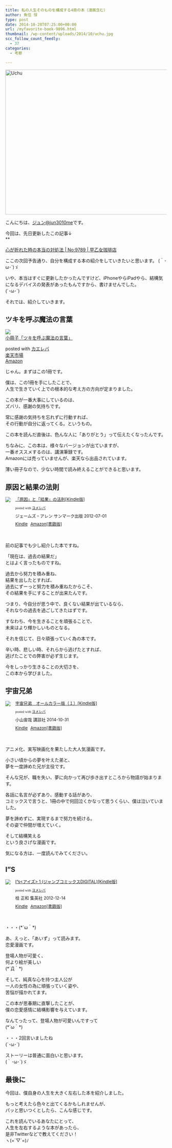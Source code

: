 ```yaml
---
title: 私の人生そのものを構成する4冊の本（漫画含む）
author: 魚住 惇
type: post
date: 2014-10-28T07:25:00+00:00
url: /myfavorite-book-9896.html
thumbnail: /wp-content/uploads/2014/10/uchu.jpg
scc_follow_count_feedly:
  - 37
categories:
  - 考察

---
```

<img decoding="async" loading="lazy" src="/wp-content/uploads/2014/10/uchu.jpg" alt="Uchu" title="uchu.jpg" border="0" width="600" height="451" /><!--more-->

こんにちは、[ジュン@jun3010me][1]です。

今回は、先日更新したこの記事↓  
**</p> 

<a href="http://192.168.11.200:8000/kokoro-tsurai-9789.html" target="_blank">心が折れた時の本当の対処法 | No:9789 | 早乙女珈琲店</a>

</b>  
ここの次回予告通り、自分を構成する本の紹介をしていきたいと思います。  
(｀･ω･´)ゞ

いや、本当はすぐに更新したかったんですけど、iPhoneやらiPadやら、結構気になるデバイスの発表があったもんですから、書けませんでした。  
(´･ω･\`)

それでは、紹介していきます。

## ツキを呼ぶ魔法の言葉

<div class="kaerebalink-box">
  <div class="kaerebalink-image">
    <a href="http://hb.afl.rakuten.co.jp/hgc/10ef1d94.c90f9829.10ef1d95.53606a39/?pc=http%3A%2F%2Fitem.rakuten.co.jp%2Ftoyano%2F10000040%2F" rel="nofollow" target="_blank"><img decoding="async" src="http://thumbnail.image.rakuten.co.jp/@0_mall/toyano/cabinet/01360046/01360048/img56669383.jpg?_ex=128x128" style="border: none;" /></a>
  </div>
  <div class="kaerebalink-info">
    <div class="kaerebalink-name">
      <a href="http://hb.afl.rakuten.co.jp/hgc/10ef1d94.c90f9829.10ef1d95.53606a39/?pc=http%3A%2F%2Fitem.rakuten.co.jp%2Ftoyano%2F10000040%2F" rel="nofollow" target="_blank">小冊子「ツキを呼ぶ魔法の言葉」</a></p>
      <div class="kaerebalink-powered-date">
        posted with <a href="http://kaereba.com" rel="nofollow" target="_blank">カエレバ</a>
      </div>
    </div>
    <div class="kaerebalink-detail">
    </div>
    <div class="kaerebalink-link1">
      <div class="shoplinkrakuten">
        <a href="http://hb.afl.rakuten.co.jp/hgc/10ef1d94.c90f9829.10ef1d95.53606a39/?pc=http%3A%2F%2Fsearch.rakuten.co.jp%2Fsearch%2Fmall%2F%25E3%2583%2584%25E3%2582%25AD%25E3%2582%2592%25E5%2591%25BC%25E3%2581%25B6%25E9%25AD%2594%25E6%25B3%2595%25E3%2581%25AE%25E8%25A8%2580%25E8%2591%2589%2F-%2Ff.1-p.1-s.1-sf.0-st.A-v.2%3Fx%3D0%26scid%3Daf_ich_link_urltxt%26m%3Dhttp%3A%2F%2Fm.rakuten.co.jp%2F" rel="nofollow" target="_blank" title="楽天市場" >楽天市場</a>
      </div>
      <div class="shoplinkamazon">
        <a href="http://www.amazon.co.jp/gp/search?keywords=%83c%83L%82%F0%8C%C4%82%D4%96%82%96%40%82%CC%8C%BE%97t&#038;__mk_ja_JP=%83J%83%5E%83J%83i&#038;tag=jn050191-22" rel="nofollow" target="_blank" title="アマゾン" >Amazon</a>
      </div>
    </div>
  </div>
  <div class="booklink-footer" style="clear: left">
  </div>
</div>

じゃん。まずはこの1冊です。

僕は、この1冊を手にしたことで、  
人生で生きていく上での根本的な考え方の方向が定まりました。

この本が一番大事にしているのは、  
ズバリ、<span class="b">感謝の気持ち</span>です。

常に感謝の気持ちを忘れずに行動すれば、  
その行動が自分に返ってくる。というもの。

この本を読んだ直後は、色んな人に「ありがとう」って伝えたくなったんです。

ちなみに、この本は、様々なバージョンが出ていますが、  
一番オススメするのは、<span class="futoaka">講演筆録</span>です。  
Amazonには売っていませんが、楽天なら出品されています。

薄い冊子なので、少ない時間で読み終えることができると思います。

## 原因と結果の法則

<div class="booklink-box" style="text-align:left;padding-bottom:20px;font-size:small;/zoom: 1;overflow: hidden;">
  <div class="booklink-image" style="float:left;margin:0 15px 10px 0;">
    <a href="http://www.amazon.co.jp/exec/obidos/asin/B008BCC9YO/jn050191-22/" name="booklink" rel="nofollow" target="_blank"><img decoding="async" src="http://ecx.images-amazon.com/images/I/512bcslmgxL._SL160_.jpg" style="border: none;" /></a>
  </div>
  <div class="booklink-info" style="line-height:120%;/zoom: 1;overflow: hidden;">
    <div class="booklink-name" style="margin-bottom:10px;line-height:120%">
      <a href="http://www.amazon.co.jp/exec/obidos/asin/B008BCC9YO/jn050191-22/" rel="nofollow" name="booklink" target="_blank">「原因」と「結果」の法則[Kindle版]</a></p>
      <div class="booklink-powered-date" style="font-size:8pt;margin-top:5px;font-family:verdana;line-height:120%">
        posted with <a href="http://yomereba.com" rel="nofollow" target="_blank">ヨメレバ</a>
      </div>
    </div>
    <div class="booklink-detail" style="margin-bottom:5px;">
      ジェームズ・アレン サンマーク出版 2012-07-01
    </div>
    <div class="booklink-link2" style="margin-top:10px;">
      <div class="shoplinkkindle" style="display:inline;margin-right:5px">
        <a href="http://www.amazon.co.jp/exec/obidos/ASIN/B008BCC9YO/jn050191-22/" rel="nofollow" target="_blank" >Kindle</a>
      </div>
      <div class="shoplinkamazon" style="display:inline;margin-right:5px">
        <a href="http://www.amazon.co.jp/exec/obidos/ASIN/4763195093/jn050191-22/" rel="nofollow" target="_blank" title="アマゾン" >Amazon[書籍版]</a>
      </div></p>
    </div>
  </div>
  <div class="booklink-footer" style="clear: left">
  </div>
</div>

前の記事でも少し紹介した本ですね。

「現在は、過去の結果だ」  
とはよく言ったものですね。

過去から努力を積み重ね、  
結果を出したとすれば、  
過去にずーっと努力を積み重ねたからこそ、  
その結果を手にすることが出来たんです。

つまり、今自分が思う中で、良くない結果が出ているなら、  
それなりの過去を過ごしてきたはずです。

すなわち、今を生きることを頑張ることで、  
未来はより輝かしいものとなる。

それを信じて、日々頑張っていく為の本です。

辛い時、悲しい時、それらから逃げたとすれば、  
逃げたことでの弊害が必ず生じます。

今をしっかり生きることの大切さを、  
この本から学びました。

## 宇宙兄弟

<div class="booklink-box" style="text-align:left;padding-bottom:20px;font-size:small;/zoom: 1;overflow: hidden;">
  <div class="booklink-image" style="float:left;margin:0 15px 10px 0;">
    <a href="http://www.amazon.co.jp/exec/obidos/asin/B00OJRLZ86/jn050191-22/" name="booklink" rel="nofollow" target="_blank"><img decoding="async" src="http://ecx.images-amazon.com/images/I/5153jI5WozL._SL160_.jpg" style="border: none;" /></a>
  </div>
  <div class="booklink-info" style="line-height:120%;/zoom: 1;overflow: hidden;">
    <div class="booklink-name" style="margin-bottom:10px;line-height:120%">
      <a href="http://www.amazon.co.jp/exec/obidos/asin/B00OJRLZ86/jn050191-22/" rel="nofollow" name="booklink" target="_blank">宇宙兄弟　オールカラー版（１）[Kindle版]</a></p>
      <div class="booklink-powered-date" style="font-size:8pt;margin-top:5px;font-family:verdana;line-height:120%">
        posted with <a href="http://yomereba.com" rel="nofollow" target="_blank">ヨメレバ</a>
      </div>
    </div>
    <div class="booklink-detail" style="margin-bottom:5px;">
      小山宙哉 講談社 2014-10-31
    </div>
    <div class="booklink-link2" style="margin-top:10px;">
      <div class="shoplinkkindle" style="display:inline;margin-right:5px">
        <a href="http://www.amazon.co.jp/exec/obidos/ASIN/B00OJRLZ86/jn050191-22/" rel="nofollow" target="_blank" >Kindle</a>
      </div>
      <div class="shoplinkamazon" style="display:inline;margin-right:5px">
        <a href="http://www.amazon.co.jp/gp/search?keywords=%89F%92%88%8CZ%92%ED%81%40%83I%81%5B%83%8B%83J%83%89%81%5B%94%C5%81i%82P%81j&#038;__mk_ja_JP=%83J%83%5E%83J%83i&#038;url=search-alias%3Dstripbooks&#038;tag=jn050191-22" rel="nofollow" target="_blank" title="アマゾン" >Amazon[書籍版]</a>
      </div></p>
    </div>
  </div>
  <div class="booklink-footer" style="clear: left">
  </div>
</div>

アニメ化、実写映画化を果たした大人気漫画です。

小さい頃からの夢を叶えた弟と、  
夢を一度諦めた兄が主役です。

そんな兄が、職を失い、夢に向かって再び歩き出すところから物語が始まります。

各話に名言が必ずあり、感動する話があり、  
コミックスで言うと、1冊の中で何回泣くかなって思うくらい、僕は泣いていました。

夢を諦めずに、実現するまで努力を続ける。  
その姿で仲間が増えていく。

そして結構<span class="b">笑える</span>  
という良さげな漫画です。

気になる方は、一度読んでみてください。

## I&#8221;S

<div class="booklink-box" style="text-align:left;padding-bottom:20px;font-size:small;/zoom: 1;overflow: hidden;">
  <div class="booklink-image" style="float:left;margin:0 15px 10px 0;">
    <a href="http://www.amazon.co.jp/exec/obidos/asin/B00AENH33A/jn050191-22/" name="booklink" rel="nofollow" target="_blank"><img decoding="async" src="http://ecx.images-amazon.com/images/I/51dPAFTTSCL._SL160_.jpg" style="border: none;" /></a>
  </div>
  <div class="booklink-info" style="line-height:120%;/zoom: 1;overflow: hidden;">
    <div class="booklink-name" style="margin-bottom:10px;line-height:120%">
      <a href="http://www.amazon.co.jp/exec/obidos/asin/B00AENH33A/jn050191-22/" rel="nofollow" name="booklink" target="_blank">I”s<アイズ> 1 (ジャンプコミックスDIGITAL)[Kindle版]</a></p>
      <div class="booklink-powered-date" style="font-size:8pt;margin-top:5px;font-family:verdana;line-height:120%">
        posted with <a href="http://yomereba.com" rel="nofollow" target="_blank">ヨメレバ</a>
      </div>
    </div>
    <div class="booklink-detail" style="margin-bottom:5px;">
      桂 正和 集英社 2012-12-14
    </div>
    <div class="booklink-link2" style="margin-top:10px;">
      <div class="shoplinkkindle" style="display:inline;margin-right:5px">
        <a href="http://www.amazon.co.jp/exec/obidos/ASIN/B00AENH33A/jn050191-22/" rel="nofollow" target="_blank" >Kindle</a>
      </div>
      <div class="shoplinkamazon" style="display:inline;margin-right:5px">
        <a href="http://www.amazon.co.jp/exec/obidos/ASIN/4088770099/jn050191-22/" rel="nofollow" target="_blank" title="アマゾン" >Amazon[書籍版]</a>
      </div></p>
    </div>
  </div>
  <div class="booklink-footer" style="clear: left">
  </div>
</div>

・・・(\*´ω｀\*)

あ、えっと、「あいず」って読みます。  
恋愛漫画です。

登場人物が可愛く、  
何より絵が美しい  
(\*´Д｀\*)

そして、純真な心を持つ主人公が  
一人の女性の為に頑張っていく姿や、  
苦悩が描かれてます。

この本が思春期に直撃したことが、  
僕の恋愛感情に結構影響を与えています。

なんてったって、登場人物が可愛いんですって  
(\*´ω｀\*)

・・・2回言いましたね  
(´･ω･\`)

ストーリーは普通に面白いと思います。  
(｀･ω･´)ゞ

## 最後に

今回は、僕自身の人生を大きく左右した本を紹介しました。

もっと考えたら色々と出てくるかもしれませんが、  
パッと思いつくとしたら、こんな感じです。

これを読んでいるあなたにとって、  
人生を左右するような本があったら、  
是非Twitterなどで教えてください！  
ヽ(=´▽\`=)ﾉ

 [1]: https://twitter.com/jun3010me